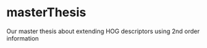 masterThesis
============

Our master thesis about extending HOG descriptors using 2nd order information
